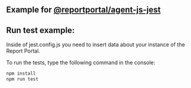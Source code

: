 ## Example for [@reportportal/agent-js-jest](https://www.npmjs.com/package/@reportportal/agent-js-jest)

## Run test example:
Inside of jest.config.js you need to insert data about your instance of the Report Portal.

To run the tests, type the following command in the console:
```cmd
npm install
npm run test
```
